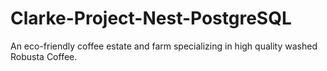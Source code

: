 # Clarke-Project-Nest-PostgreSQL
An eco-friendly coffee estate and farm specializing in high quality washed Robusta Coffee.
